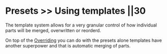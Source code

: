 # Presets >> Using templates ||30

The template system allows for a very granular control of how individual parts will be merged, overwritten or reorderd.

On top of the [Overriding](./overriding.md) you can do with the presets alone templates have another superpower and that is automatic merging of parts.
